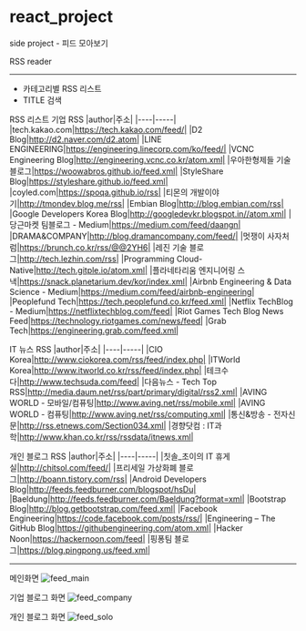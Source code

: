 # react_project
side project - 피드 모아보기

RSS reader

---------------------------
- 카테고리별 RSS 리스트
- TITLE 검색

RSS 리스트
기업 RSS
|author|주소|
|----|-----|
|tech.kakao.com|https://tech.kakao.com/feed/|
|D2 Blog|http://d2.naver.com/d2.atom|
|LINE ENGINEERING|https://engineering.linecorp.com/ko/feed/|
|VCNC Engineering Blog|http://engineering.vcnc.co.kr/atom.xml|
|우아한형제들 기술 블로그|https://woowabros.github.io/feed.xml|
|StyleShare Blog|https://styleshare.github.io/feed.xml|
|coyled.com|https://spoqa.github.io/rss|
|티몬의 개발이야기|http://tmondev.blog.me/rss|
|Embian Blog|http://blog.embian.com/rss|
|Google Developers Korea Blog|http://googledevkr.blogspot.in//atom.xml|
|당근마켓 팀블로그 - Medium|https://medium.com/feed/daangn|
|DRAMA&COMPANY|http://blog.dramancompany.com/feed/|
|멋쟁이 사자처럼|https://brunch.co.kr/rss/@@2YH6|
|레진 기술 블로그|http://tech.lezhin.com/rss|
|Programming Cloud-Native|http://tech.gitple.io/atom.xml|
|플라네타리움 엔지니어링 스낵|https://snack.planetarium.dev/kor/index.xml|
|Airbnb Engineering &amp; Data Science - Medium|https://medium.com/feed/airbnb-engineering|
|Peoplefund Tech|https://tech.peoplefund.co.kr/feed.xml|
|Netflix TechBlog - Medium|https://netflixtechblog.com/feed|
|Riot Games Tech Blog News Feed|https://technology.riotgames.com/news/feed|
|Grab Tech|https://engineering.grab.com/feed.xml|

IT 뉴스 RSS
|author|주소|
|----|-----|
|CIO Korea|http://www.ciokorea.com/rss/feed/index.php|
|ITWorld Korea|http://www.itworld.co.kr/rss/feed/index.php|
|테크수다|http://www.techsuda.com/feed|
|다음뉴스 - Tech Top RSS|http://media.daum.net/rss/part/primary/digital/rss2.xml|
|AVING WORLD - 모바일/컴퓨팅|http://www.aving.net/rss/mobile.xml|
|AVING WORLD - 컴퓨팅|http://www.aving.net/rss/computing.xml|
|통신&방송 - 전자신문|http://rss.etnews.com/Section034.xml|
|경향닷컴 : IT과학|http://www.khan.co.kr/rss/rssdata/itnews.xml|

개인 블로그 RSS
|author|주소|
|----|-----|
|칫솔_초이의 IT 휴게실|http://chitsol.com/feed/|
|프리세일 가상화폐 블로그|http://boann.tistory.com/rss|
|Android Developers Blog|http://feeds.feedburner.com/blogspot/hsDu|
|Baeldung|http://feeds.feedburner.com/Baeldung?format=xml|
|Bootstrap Blog|http://blog.getbootstrap.com/feed.xml|
|Facebook Engineering|https://code.facebook.com/posts/rss/|
|Engineering – The GitHub Blog|https://githubengineering.com/atom.xml|
|Hacker Noon|https://hackernoon.com/feed|
|핑퐁팀 블로그|https://blog.pingpong.us/feed.xml|

--------------------------------------------
메인화면
![feed_main](https://user-images.githubusercontent.com/12808575/77889482-df9e7f00-72a8-11ea-9822-de0c93ca2007.PNG)

기업 블로그 화면
![feed_company](https://user-images.githubusercontent.com/12808575/77891513-09a57080-72ac-11ea-9404-6f86c603218d.PNG)

개인 블로그 화면
![feed_solo](https://user-images.githubusercontent.com/12808575/77891517-0ad69d80-72ac-11ea-99f2-fd495b581954.PNG)
